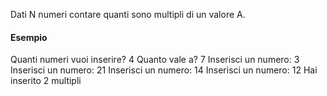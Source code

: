 Dati N numeri contare quanti sono multipli di un valore A.

#### Esempio
Quanti numeri vuoi inserire? 4
Quanto vale a? 7
Inserisci un numero: 3
Inserisci un numero: 21
Inserisci un numero: 14
Inserisci un numero: 12
Hai inserito 2 multipli
